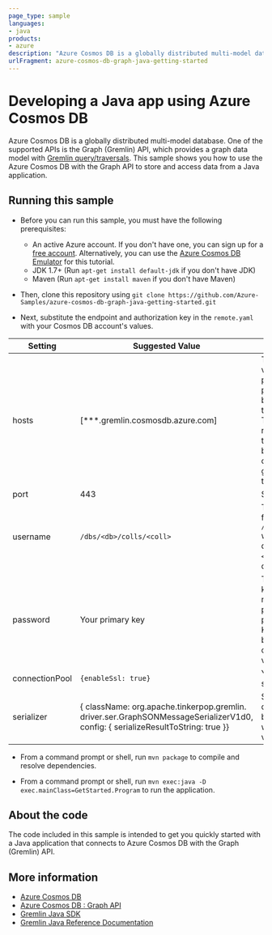 ```yaml
---
page_type: sample
languages:
- java
products:
- azure
description: "Azure Cosmos DB is a globally distributed multi-model database."
urlFragment: azure-cosmos-db-graph-java-getting-started
---
```


# Developing a Java app using Azure Cosmos DB
Azure Cosmos DB is a globally distributed multi-model database. One of the supported APIs is the Graph (Gremlin) API, which provides a graph data model with [Gremlin query/traversals](https://tinkerpop.apache.org/gremlin.html). This sample shows you how to use the Azure Cosmos DB with the Graph API to store and access data from a Java application.

## Running this sample

* Before you can run this sample, you must have the following prerequisites:

   * An active Azure account. If you don't have one, you can sign up for a [free account](https://azure.microsoft.com/free/). Alternatively, you can use the [Azure Cosmos DB Emulator](https://azure.microsoft.com/documentation/articles/documentdb-nosql-local-emulator) for this tutorial.
   * JDK 1.7+ (Run `apt-get install default-jdk` if you don't have JDK)
   * Maven (Run `apt-get install maven` if you don't have Maven)

* Then, clone this repository using `git clone https://github.com/Azure-Samples/azure-cosmos-db-graph-java-getting-started.git`

* Next, substitute the endpoint and authorization key in the `remote.yaml` with your Cosmos DB account's values.

| Setting | Suggested Value | Description |
| ------- | --------------- | ----------- |
| hosts   | [***.gremlin.cosmosdb.azure.com] | This is the Gremlin URI value on the Overview page of the Azure portal, in square brackets, with the trailing :443/ removed.  This value can also be retrieved from the Keys tab, using the URI value by removing https://, changing documents to graphs, and removing the trailing :443/. |
| port | 443 | Set the port to 443 |
| username | `/dbs/<db>/colls/<coll>` | The resource of the form `/dbs/<db>/colls/<coll>` where `<db>` is your database name and `<coll>` is your collection name. |
| password | Your primary key | This is your primary key, which you can retrieve from the Keys page of the Azure portal, in the Primary Key box. Use the copy button on the left side of the box to copy the value. |
| connectionPool | `{enableSsl: true}` | Your connection pool setting for SSL. |
| serializer | { className: org.apache.tinkerpop.gremlin. driver.ser.GraphSONMessageSerializerV1d0, config: { serializeResultToString: true }} | Set to this value and delete any \n line breaks and spaces when pasting in the value. |

* From a command prompt or shell, run `mvn package` to compile and resolve dependencies.

* From a command prompt or shell, run `mvn exec:java -D exec.mainClass=GetStarted.Program` to run the application.

## About the code
The code included in this sample is intended to get you quickly started with a Java application that connects to Azure Cosmos DB with the Graph (Gremlin) API.

## More information

- [Azure Cosmos DB](https://docs.microsoft.com/azure/cosmos-db/introduction)
- [Azure Cosmos DB : Graph API](https://docs.microsoft.com/en-us/azure/cosmos-db/graph-introduction)
- [Gremlin Java SDK](http://tinkerpop.apache.org/docs/current/reference/#gremlin-java)
- [Gremlin Java Reference Documentation](http://tinkerpop.apache.org/javadocs/current/full/)

